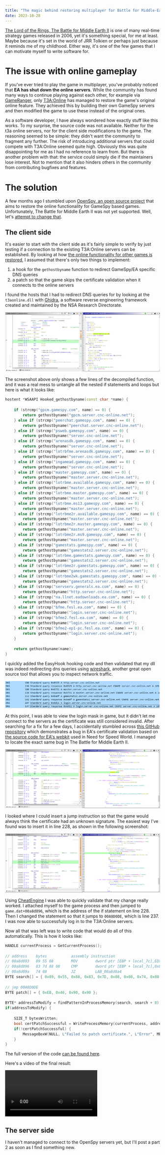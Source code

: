 ```yaml
---
title: "The magic behind restoring multiplayer for Battle for Middle-Earth 2 - Part 1"
date: 2023-10-28
---
```


[The Lord of the Rings, The Battle for Middle Earth II](https://en.wikipedia.org/wiki/The_Lord_of_the_Rings:_The_Battle_for_Middle-earth_II) is one of many
real-time strategy games released in 2006, yet it's something special, for me at least.
Maybe because it's set in the world of JRR Tolkien or perhaps just because it reminds me of my childhood.
Either way, it's one of the few games that I can motivate myself to write software for.

# The issue with online gameplay

If you've ever tried to play the game in multiplayer, you've probably noticed that **EA has shut down the online servers**.
While the community has found many ways to continue playing against each other, for example via [GameRanger](https://en.wikipedia.org/wiki/GameRanger),
only [T3A:Online](https://t3aonline.net) has managed to restore the game's original online feature.
They achieved this by building their own GameSpy servers and then modified the game to use these instead of the original ones.

As a software developer, I have always wondered how exactly stuff like this works. To my surprise, the source code was not available.
Neither for the t3a online servers, nor for the client side modifications to the game.
The reasoning seemed to be simple: they didn't want the community to fragment any further.
The risk of introducing additional servers that could compete with T3A:Online seemed quite high.
Obviously this was quite disappointing for me as I had no reference to learn from.
But there is another problem with that: the service could simply die if the maintainers lose interest.
Not to mention that it also hinders others in the community from contributing bugfixes and features.

# The solution

A few months ago I stumbled upon [OpenSpy, an open source project](https://github.com/chc/openspy-core-v2) that aims to restore the online functionality for
GameSpy based games. Unfortunately, The Battle for Middle Earth II was not yet supported.
Well, let's [attempt to change that](https://github.com/anzz1/openspy-client/issues/3).

## The client side

It's easier to start with the client side as it's fairly simple to verify by just testing if a connection to the existing T3A:Online servers can be established.
By looking at
how [the online functionality for other games is restored](https://github.com/anzz1/openspy-client/blob/f18d410fc0cfe2e69ec32e93f088209527093749/include/game_cry.h#L90-L95),
I assumed that there's only two things to implement:

1. a hook for the `gethostbyname` function to redirect GameSpy/EA specific DNS queries
2. a patch so that the game skips the certificate validation when it connects to the online servers

I found the hosts that I had to redirect DNS queries for by looking at the `t3aonline.dll` with [Ghidra](https://github.com/NationalSecurityAgency/ghidra),
a software reverse engineering framework created and maintained by the NSA Research Directorate.

[![A screenshot of the decompiled t3aonline.dll](/assets/bfme2-ghidra-t3a-online.png)](/assets/bfme2-ghidra-t3a-online.png)

The screenshot above only shows a few lines of the decompiled function, and it was a real mess to untangle all the nested if statements and loops but here is
what it looks like:

```cpp
hostent *WSAAPI Hooked_gethostbyname(const char *name) {

    if (strcmp("gpcm.gamespy.com", name) == 0) {
        return gethostbyname("gpcm.server.cnc-online.net");
    } else if (strcmp("peerchat.gamespy.com", name) == 0) {
        return gethostbyname("peerchat.server.cnc-online.net");
    } else if (strcmp("psweb.gamespy.com", name) == 0) {
        return gethostbyname("server.cnc-online.net");
    } else if (strcmp("arenasdk.gamespy.com", name) == 0) {
        return gethostbyname("server.cnc-online.net");
    } else if (strcmp("lotrbfme.arenasdk.gamespy.com", name) == 0) {
        return gethostbyname("server.cnc-online.net");
    } else if (strcmp("ingamead.gamespy.com", name) == 0) {
        return gethostbyname("server.cnc-online.net");
    } else if (strcmp("master.gamespy.com", name) == 0) {
        return gethostbyname("master.server.cnc-online.net");
    } else if (strcmp("lotrbme.available.gamespy.com", name) == 0) {
        return gethostbyname("master.server.cnc-online.net");
    } else if (strcmp("lotrbme.master.gamespy.com", name) == 0) {
        return gethostbyname("master.server.cnc-online.net");
    } else if (strcmp("lotrbme.ms13.gamespy.com", name) == 0) {
        return gethostbyname("master.server.cnc-online.net");
    } else if (strcmp("lotrbme2r.available.gamespy.com", name) == 0) {
        return gethostbyname("master.server.cnc-online.net");
    } else if (strcmp("lotrbme2r.master.gamespy.com", name) == 0) {
        return gethostbyname("master.server.cnc-online.net");
    } else if (strcmp("lotrbme2r.ms9.gamespy.com", name) == 0) {
        return gethostbyname("master.server.cnc-online.net");
    } else if (strcmp("gamestats.gamespy.com", name) == 0) {
        return gethostbyname("gamestats2.server.cnc-online.net");
    } else if (strcmp("lotrbme.gamestats.gamespy.com", name) == 0) {
        return gethostbyname("gamestats2.server.cnc-online.net");
    } else if (strcmp("lotrbme2r.gamestats.gamespy.com", name) == 0) {
        return gethostbyname("gamestats2.server.cnc-online.net");
    } else if (strcmp("lotrbme2wk.gamestats.gamespy.com", name) == 0) {
        return gethostbyname("gamestats2.server.cnc-online.net");
    } else if (strcmp("servserv.generals.ea.com", name) == 0) {
        return gethostbyname("http.server.cnc-online.net");
    } else if (strcmp("na.llnet.eadownloads.ea.com", name) == 0) {
        return gethostbyname("http.server.cnc-online.net");
    } else if (strcmp("bfme.fesl.ea.com", name) == 0) {
        return gethostbyname("login.server.cnc-online.net");
    } else if (strcmp("bfme2.fesl.ea.com", name) == 0) {
        return gethostbyname("login.server.cnc-online.net");
    } else if (strcmp("bfme2-ep1-pc.fesl.ea.com", name) == 0) {
        return gethostbyname("login.server.cnc-online.net");
    }

    return gethostbyname(name);
}
```

I quickly added the EasyHook hooking code and then validated that my dll was indeed redirecting dns queries
using [wireshark](https://gitlab.com/wireshark/wireshark/-/tree/master), another great open source tool that allows you to inspect network traffic.

[![A screenshot of wireshark showing successfully redirected dns queries](/assets/bfme2-wireshark-dns-capturepng.png)](/assets/bfme2-wireshark-dns-capturepng.png)

At this point, I was able to view the login mask in game, but it didn't let me connect to the servers as the certificate was still considered invalid.
After searching for a fix for a few days, I accidentally stumbled across [this GitHub repository](https://github.com/Aim4kill/Bug_OldProtoSSL) which
demonstrates a bug in EA's certificate validation based on [the source code for EA's webkit](https://github.com/xebecnan/EAWebkit) used in Need for Speed World.
I managed to locate the exact same bug in The Battle for Middle Earth II.

[![A screenshot of the certificate bug in battle for middle earth 2](/assets/bfme2-ghidra-cert-validation-bug.png)](/assets/bfme2-ghidra-cert-validation-bug.png)

I looked where I could insert a jump instruction so that the game would always think the certificate had an unknown signature.
The easiest way I've found was to insert it in line 228, as shown in the following screenshot:

[![A screenshot of the location of the jump instruction to abuse the certificate bug in battle for middle earth 2](/assets/bfme2-ghidra-cert-validation-bug-jump-instruction.png)](/assets/bfme2-ghidra-cert-validation-bug-jump-instruction.png)

Using [CheatEngine](https://github.com/cheat-engine/cheat-engine) I was able to quickly validate that my change really worked.
I attached myself to the game process and then jumped to `game.dat+00a8d096`, which is the address of the if statement on line 228.
Then I changed the statement so that it jumps to `00A8D0DE`, which is line 237. I was now able to successfully log in to the T3A:Online servers.

Now all that was left was to write code that would do all of this automatically. This is how it looks like:

```cpp
HANDLE currentProcess = GetCurrentProcess();

// address    bytes           assembly instruction
// 00a8d093   89 55 88        MOV        dword ptr [EBP + local_7c],EDX
// 00a8d096   83 7d 88 08     CMP        dword ptr [EBP + local_7c],0x8
// 00a8d09a   74 08           JZ         LAB_00a8d0a4
BYTE search[] = { 0x89, 0x55, 0x88, 0x83, 0x7D, 0x88, 0x08, 0x74, 0x08 };

// jmp 00A8D0DE
BYTE patch[] = { 0xEB, 0x46, 0x90, 0x90 };

BYTE* addressToModify = findPatternInProcessMemory(search, search + 8);
if(addressToModify) {

    SIZE_T bytesWritten;
    bool certPatchSuccessful = WriteProcessMemory(currentProcess, addressToModify + 3, patch, sizeof(patch), &bytesWritten);
    if(!certPatchSuccessful) {
        MessageBoxW(NULL, L"Failed to patch certificate.", L"Error", MB_OK);
    }
}
```

The full version of the
code [can be found here](https://github.com/DarkAtra/bfme2-patcher/blob/daf27730f295be06b931995545b0c1738dd15ec3/game-patcher/src/main/cpp/dllmain.cpp).

Here's a video of the final result:

<video controls style="max-width: 100%;">
    <source src="/assets/bfme2-online-video.mp4" type="video/mp4">
</video>

## The server side

I haven't managed to connect to the OpenSpy servers yet, but I'll post a part 2 as soon as I find something new.
